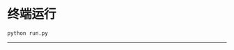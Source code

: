 # 终端运行

```shell
python run.py
```
*********************************************************************************************************************************************************************************************************************************************************************************************************************************************************************************************************************************************************************************************************************************************************************************************************************************************************************************************************************************************************************************************************************************************************************************************************************************